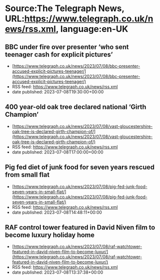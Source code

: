 # Source:The Telegraph News, URL:https://www.telegraph.co.uk/news/rss.xml, language:en-UK

## BBC under fire over presenter ‘who sent teenager cash for explicit pictures’
 - [https://www.telegraph.co.uk/news/2023/07/08/bbc-presenter-accused-explicit-pictures-teenager/](https://www.telegraph.co.uk/news/2023/07/08/bbc-presenter-accused-explicit-pictures-teenager/)
 - RSS feed: https://www.telegraph.co.uk/news/rss.xml
 - date published: 2023-07-08T19:30:00+00:00



## 400 year-old oak tree declared national ‘Girth Champion’
 - [https://www.telegraph.co.uk/news/2023/07/08/vast-gloucestershire-oak-tree-is-declared-girth-champion-of/](https://www.telegraph.co.uk/news/2023/07/08/vast-gloucestershire-oak-tree-is-declared-girth-champion-of/)
 - RSS feed: https://www.telegraph.co.uk/news/rss.xml
 - date published: 2023-07-08T17:00:00+00:00



## Pig fed diet of junk food for seven years rescued from small flat
 - [https://www.telegraph.co.uk/news/2023/07/08/pig-fed-junk-food-seven-years-in-small-flat/](https://www.telegraph.co.uk/news/2023/07/08/pig-fed-junk-food-seven-years-in-small-flat/)
 - RSS feed: https://www.telegraph.co.uk/news/rss.xml
 - date published: 2023-07-08T14:48:11+00:00



## RAF control tower featured in David Niven film to become luxury holiday home
 - [https://www.telegraph.co.uk/news/2023/07/08/raf-watchtower-featured-in-david-niven-film-to-become-luxur/](https://www.telegraph.co.uk/news/2023/07/08/raf-watchtower-featured-in-david-niven-film-to-become-luxur/)
 - RSS feed: https://www.telegraph.co.uk/news/rss.xml
 - date published: 2023-07-08T13:37:38+00:00



